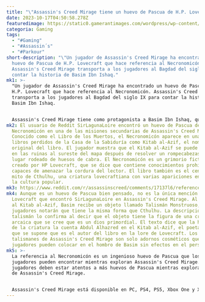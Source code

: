 ```yaml
---
title: "\"Assassin's Creed Mirage tiene un huevo de Pascua de H.P. Lovecraft\""
date: 2023-10-17T04:50:58.278Z
featuredimage: https://static0.gamerantimages.com/wordpress/wp-content/uploads/2023/10/assassins-creed-mirage-has-an-hp-lovecraft-easter-egg.jpeg?q=50&fit=contain&w=1140&h=&dpr=1.5
categoria: Gaming
tags:
  - "#Gaming"
  - "#Assassin´s"
  - "#Parkour"
short-description: "\"Un jugador de Assassin's Creed Mirage ha encontrado un
  huevo de Pascua de H.P. Lovecraft que hace referencia al Necronomicón.
  Assassin's Creed Mirage transporta a los jugadores al Bagdad del siglo IX para
  contar la historia de Basim Ibn Ishaq."
mk1: >-
  "Un jugador de Assassin's Creed Mirage ha encontrado un huevo de Pascua de
  H.P. Lovecraft que hace referencia al Necronomicón. Assassin's Creed Mirage
  transporta a los jugadores al Bagdad del siglo IX para contar la historia de
  Basim Ibn Ishaq.


  Assassin's Creed Mirage tiene como protagonista a Basim Ibn Ishaq, quien hizo su primera aparición en Assassin's Creed Valhalla. El juego retrocede décadas y muestra a Basim, de 17 años, viviendo su vida como un ladrón callejero en Bagdad. Sin embargo, todo cambia cuando Basim es reclutado por una misteriosa organización y, al convertirse en parte de los Ocultos, inicia su viaje para convertirse en un Maestro Asesino. La serie Assassin's Creed es conocida por sus huevos de Pascua, y Assassin's Creed Mirage no es una excepción.
mk2: El usuario de Reddit SirLagunaLoire encontró un huevo de Pascua del
  Necronomicón en una de las misiones secundarias de Assassin's Creed Mirage.
  Conocido como el Libro de los Muertos, el Necronomicón aparece en una lista de
  libros perdidos de la Casa de la Sabiduría como Kitab al-Azif, el nombre
  original del libro. El jugador muestra que el Kitab al-Azif se puede encontrar
  en las ruinas al sureste del mapa después de resolver un rompecabezas, en un
  lugar rodeado de huesos de cabra. El Necronomicón es un grimorio ficticio
  creado por HP Lovecraft, que se dice que contiene conocimientos prohibidos
  capaces de amenazar la cordura del lector. El libro también es el centro del
  mito de Cthulhu, una criatura lovecraftiana con varias apariciones en juegos y
  la cultura popular.
mk3: https://www.reddit.com/r/assassinscreed/comments/17137l6/references_to_lovecraft_in_assassins_creed_mirage/?embed_host_url=https://gamerant.com/assassins-creed-mirage-kidnapped-scholar-contract-guide/
mk4: Aunque es un huevo de Pascua bien pensado, no es la única mención a
  Lovecraft que encontró SirLagunaLoire en Assassin's Creed Mirage. Al regresar
  al Kitab al-Azif, Basim recibe un objeto llamado Talismán Monstruoso, que los
  jugadores notarán que tiene la misma forma que Cthulhu. La descripción del
  talismán lo confirma al decir que el objeto tiene la figura de una criatura
  arcaica que se cree que es un dios primordial. El texto dice que la historia
  de la criatura la cuenta Abdul Alhazred en el Kitab al-Azif, el poeta ficticio
  que se supone que es el autor del libro en la lore de Lovecraft. Los
  talismanes de Assassin's Creed Mirage son solo adornos cosméticos que los
  jugadores pueden colocar en el hombro de Basim sin efectos en el personaje.
mk5: >-
  La referencia al Necronomicón es un ingenioso huevo de Pascua que los
  jugadores pueden encontrar mientras exploran Assassin's Creed Mirage. Los
  jugadores deben estar atentos a más huevos de Pascua mientras exploran el mapa
  de Assassin's Creed Mirage.


  Assassin's Creed Mirage está disponible en PC, PS4, PS5, Xbox One y Xbox Series X/S."
---
```

